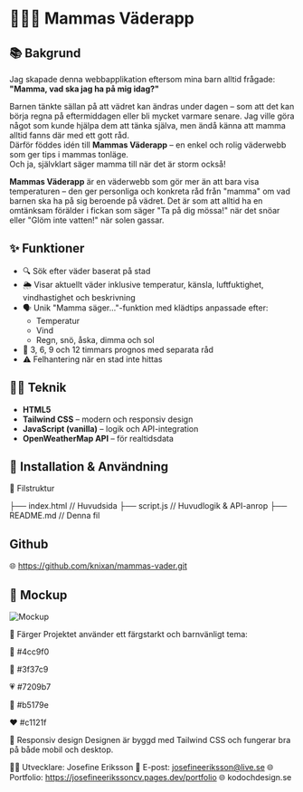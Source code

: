 # 👩‍👧‍👦 Mammas Väderapp

## 📚 Bakgrund

Jag skapade denna webbapplikation eftersom mina barn alltid frågade:  
**"Mamma, vad ska jag ha på mig idag?"**

Barnen tänkte sällan på att vädret kan ändras under dagen – som att det kan börja regna på eftermiddagen eller bli mycket varmare senare. Jag ville göra något som kunde hjälpa dem att tänka själva, men ändå känna att mamma alltid fanns där med ett gott råd.  
Därför föddes idén till **Mammas Väderapp** – en enkel och rolig väderwebb som ger tips i mammas tonläge.  
Och ja, självklart säger mamma till när det är storm också!

**Mammas Väderapp** är en väderwebb som gör mer än att bara visa temperaturen – den ger personliga och konkreta råd från "mamma" om vad barnen ska ha på sig beroende på vädret. Det är som att alltid ha en omtänksam förälder i fickan som säger "Ta på dig mössa!" när det snöar eller "Glöm inte vatten!" när solen gassar.

## ✨ Funktioner

- 🔍 Sök efter väder baserat på stad
- 🌦 Visar aktuellt väder inklusive temperatur, känsla, luftfuktighet, vindhastighet och beskrivning
- 🗣 Unik "Mamma säger..."-funktion med klädtips anpassade efter:
  - Temperatur
  - Vind
  - Regn, snö, åska, dimma och sol
- 📅 3, 6, 9 och 12 timmars prognos med separata råd
- ⚠️ Felhantering när en stad inte hittas

## 🧑‍💻 Teknik

- **HTML5**
- **Tailwind CSS** – modern och responsiv design
- **JavaScript (vanilla)** – logik och API-integration
- **OpenWeatherMap API** – för realtidsdata

## 🔧 Installation & Användning

📁 Filstruktur

├── index.html // Huvudsida
├── script.js // Huvudlogik & API-anrop
├── README.md // Denna fil

## Github

🌐 https://github.com/knixan/mammas-vader.git

## 📸 Mockup

![Mockup](mockup.png)

🌈 Färger
Projektet använder ett färgstarkt och barnvänligt tema:

💙 #4cc9f0

💜 #3f37c9

💗 #7209b7

💖 #b5179e

❤️ #c1121f

📱 Responsiv design
Designen är byggd med Tailwind CSS och fungerar bra på både mobil och desktop.

👩‍💻 Utvecklare: Josefine Eriksson
📧 E-post: josefineeriksson@live.se
🌐 Portfolio: https://josefineerikssoncv.pages.dev/portfolio
🌐 kodochdesign.se
